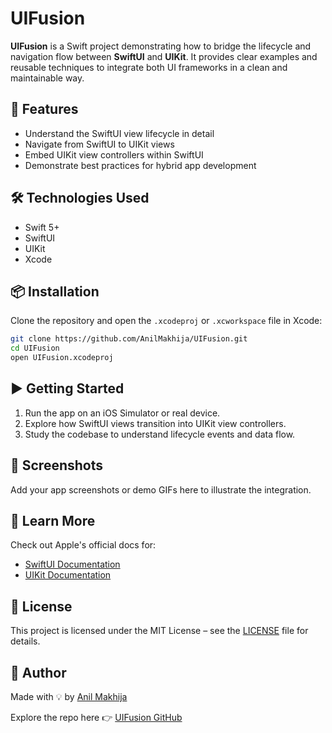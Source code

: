 # UIFusion

**UIFusion** is a Swift project demonstrating how to bridge the lifecycle and navigation flow between **SwiftUI** and **UIKit**. It provides clear examples and reusable techniques to integrate both UI frameworks in a clean and maintainable way.

## 🚀 Features

- Understand the SwiftUI view lifecycle in detail
- Navigate from SwiftUI to UIKit views
- Embed UIKit view controllers within SwiftUI
- Demonstrate best practices for hybrid app development

## 🛠 Technologies Used

- Swift 5+
- SwiftUI
- UIKit
- Xcode

## 📦 Installation

Clone the repository and open the `.xcodeproj` or `.xcworkspace` file in Xcode:

```bash
git clone https://github.com/AnilMakhija/UIFusion.git
cd UIFusion
open UIFusion.xcodeproj
```

## ▶️ Getting Started

1. Run the app on an iOS Simulator or real device.
2. Explore how SwiftUI views transition into UIKit view controllers.
3. Study the codebase to understand lifecycle events and data flow.

## 📸 Screenshots

Add your app screenshots or demo GIFs here to illustrate the integration.

## 🧠 Learn More

Check out Apple's official docs for:
- [SwiftUI Documentation](https://developer.apple.com/documentation/swiftui/)
- [UIKit Documentation](https://developer.apple.com/documentation/uikit/)

## 📄 License

This project is licensed under the MIT License – see the [LICENSE](LICENSE) file for details.

## 🙌 Author

Made with 💡 by [Anil Makhija](https://github.com/AnilMakhija)

Explore the repo here 👉 [UIFusion GitHub](https://github.com/AnilMakhija/UIFusion)

